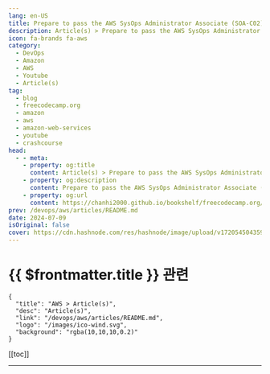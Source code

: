 ```yaml
---
lang: en-US
title: Prepare to pass the AWS SysOps Administrator Associate (SOA-C02) Certification
description: Article(s) > Prepare to pass the AWS SysOps Administrator Associate (SOA-C02) Certification
icon: fa-brands fa-aws
category: 
  - DevOps
  - Amazon
  - AWS
  - Youtube
  - Article(s)
tag: 
  - blog
  - freecodecamp.org
  - amazon
  - aws
  - amazon-web-services
  - youtube
  - crashcourse
head:
  - - meta:
    - property: og:title
      content: Article(s) > Prepare to pass the AWS SysOps Administrator Associate (SOA-C02) Certification
    - property: og:description
      content: Prepare to pass the AWS SysOps Administrator Associate (SOA-C02) Certification
    - property: og:url
      content: https://chanhi2000.github.io/bookshelf/freecodecamp.org/prepare-to-pass-the-aws-sysops-administrator-associate-soa-c02-certification.html
prev: /devops/aws/articles/README.md
date: 2024-07-09
isOriginal: false
cover: https://cdn.hashnode.com/res/hashnode/image/upload/v1720545043594/ddc3d8e9-89d6-4e97-b041-d32739e2cf06.png
---
```


# {{ $frontmatter.title }} 관련

```component VPCard
{
  "title": "AWS > Article(s)",
  "desc": "Article(s)",
  "link": "/devops/aws/articles/README.md",
  "logo": "/images/ico-wind.svg",
  "background": "rgba(10,10,10,0.2)"
}
```

[[toc]]

---

<SiteInfo
  name="Prepare to pass the AWS SysOps Administrator Associate (SOA-C02) Certification"
  desc="Are you trying to earn the AWS SysOps Administrator Associate certification? We just released a MASSIVE course on the freeCodeCamp.org YouTube channel that is is designed to help you pass the certification exam and showcase your expertise in AWS tech..."
  url="https://freecodecamp.org/news/prepare-to-pass-the-aws-sysops-administrator-associate-soa-c02-certification/"
  logo="https://cdn.freecodecamp.org/universal/favicons/favicon.ico"
  preview="https://cdn.hashnode.com/res/hashnode/image/upload/v1720545043594/ddc3d8e9-89d6-4e97-b041-d32739e2cf06.png"/>

<!-- TODO: 작성 -->

